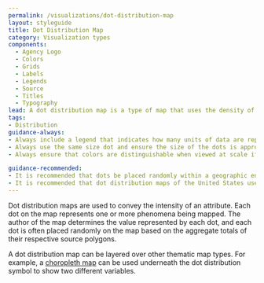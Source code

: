 ```yaml
---
permalink: /visualizations/dot-distribution-map
layout: styleguide
title: Dot Distribution Map
category: Visualization types
components:
  - Agency Logo
  - Colors
  - Grids
  - Labels
  - Legends
  - Source
  - Titles
  - Typography
lead: A dot distribution map is a type of map that uses the density of dot symbols that are the same size to show the presence of a feature or phenomenon.
tags:
- Distribution
guidance-always:
- Always include a legend that indicates how many units of data are represented with each dot.
- Always use the same size dot and ensure the size of the dots is appropriate of the scale and size of the map.
- Always ensure that colors are distinguishable when viewed at scale if using more than one color.

guidance-recommended:
- It is recommended that dots be placed randomly within a geographic entity. Subject matter expertise can be used to place the dots in a systematic fashion.
- It is recommended that dot distribution maps of the United States use an Albers equal-area projection, including insets of Alaska, Hawaii, and Puerto Rico, if applicable.
---
```


<p>
  Dot distribution maps are used to convey the intensity of an attribute. Each dot on the map represents one or more phenomena being mapped. The author of the map determines the value represented by each dot, and each dot is often placed randomly on the map based on the aggregate totals of their respective source polygons.
</p>
<p>
  A dot distribution map can be layered over other thematic map types. For example, a
  <a href="{{ site.baseurl }}/visualizations/choropleth-map">choropleth map</a> can be used underneath the dot distribution symbol to show two different variables.
</p>